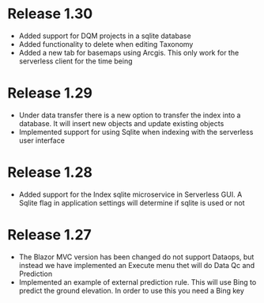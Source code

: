 # Release 1.30
* Added support for DQM projects in a sqlite database
* Added functionality to delete when editing Taxonomy
* Added a new tab for basemaps using Arcgis. This only work for the serverless client for the time being

# Release 1.29
* Under data transfer there is a new option to transfer the index into a database. It will insert new objects and update existing objects
* Implemented support for using Sqlite when indexing with the serverless user interface

# Release 1.28
* Added support for the Index sqlite microservice in Serverless GUI. A Sqlite flag in application settings will determine if sqlite is used or not

# Release 1.27
* The Blazor MVC version has been changed do not support Dataops, but instead we have implemented an Execute menu thet will do Data Qc and Prediction
* Implemented an example of external prediction rule. This will use Bing to predict the ground elevation. In order to use this you need a Bing key
